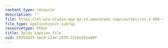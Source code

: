 ```yaml
---
content_type: resource
description: ''
file: https://ol-ocw-studio-app-qa.s3.amazonaws.com/courses/res-3-004-visualizing-materials-science-fall-2017/659556231ecd12a4207922cbe31ead8f_LqwvVAtEIx8.srt
file_type: application/x-subrip
resourcetype: Other
title: 3play caption file
uid: 65955623-1ecd-12a4-2079-22cbe31ead8f
---
```

